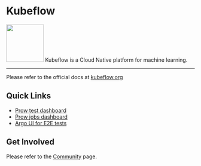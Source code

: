 # Kubeflow

<img src="https://www.kubeflow.org/images/logo.svg" width="100">
Kubeflow is a Cloud Native platform for machine learning.

---

Please refer to the official docs at [kubeflow.org](http://kubeflow.org)

## Quick Links
* [Prow test dashboard](https://k8s-testgrid.appspot.com/sig-big-data)
* [Prow jobs dashboard](https://prow.k8s.io/?repo=kubeflow%2Fkubeflow)
* [Argo UI for E2E tests](http://testing-argo.kubeflow.org)

## Get Involved
Please refer to the [Community](https://www.kubeflow.org/docs/about/community/) page.

